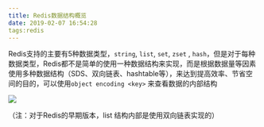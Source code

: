 ```yaml
---
title: Redis数据结构概览
date: 2019-02-07 16:54:28
tags:redis
---
```


Redis支持的主要有5种数据类型，`string`, `list`,  `set`,  `zset`  , `hash`，但是对于每种数据类型，Redis都不是简单的使用一种数据结构来实现，而是根据数据量等因素使用多种数据结构（SDS、双向链表、hashtable等），来达到提高效率、节省空间的目的，可以使用`object encoding <key>` 来查看数据的内部结构



![](http://zhengw-tech.com/images/redis-datastruct.jpg)

（注：对于Redis的早期版本，list 结构内部是使用双向链表实现的）

